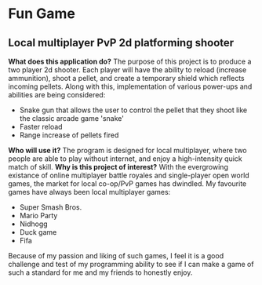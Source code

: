 # Fun Game

## Local multiplayer PvP 2d platforming shooter

**What does this application do?**
The purpose of this project is to produce a two player 2d shooter. Each player will have the ability to reload (increase ammunition), shoot a pellet, and create a temporary shield which reflects incoming pellets. Along with this, implementation of various power-ups and abilities are being considered:
- Snake gun that allows the user to control the pellet that they shoot like the classic arcade game 'snake'
- Faster reload
- Range increase of pellets fired

**Who will use it?**
The program is designed for local multiplayer, where two people are able to play without internet, and enjoy a high-intensity quick match of skill.
**Why is this project of interest?**
With the evergrowing existance of online multiplayer battle royales and single-player open world games, the market for local co-op/PvP games has dwindled. My favourite games have always been local multiplayer games:
- Super Smash Bros.
- Mario Party
- Nidhogg
- Duck game
- Fifa

Because of my passion and liking of such games, I feel it is a good challenge and test of my programming ability to see if I can make a game of such a standard for me and my friends to honestly enjoy.
